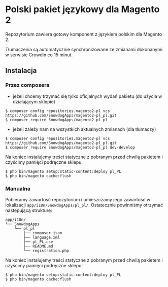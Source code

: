 Polski pakiet językowy dla Magento 2
==========
Repozytorium zawiera gotowy komponent z językiem polskim dla Magento 2.

Tłumaczenia są automatycznie synchronizowane ze zmianami dokonanymi w serwisie Crowdin co 15 minut.

## Instalacja

### Przez composera
* jeżeli chcemy trzymać się tylko oficjalnych wydań pakietu (do użycia w działającym sklepie)
```
$ composer config repositories.magento2-pl vcs https://github.com/SnowdogApps/magento2-pl_pl.git
$ composer require SnowdogApps/magento2-pl_pl
```
* jeżeli zależy nam na wszystkich aktualnych zmianach (dla tłumaczy)
```
$ composer config repositories.magento2-pl vcs https://github.com/SnowdogApps/magento2-pl_pl.git
$ composer require SnowdogApps/magento2-pl_pl dev-develop
```

Na koniec instalujemy treści statyczne z pobranym przed chwilą pakietem i czyścimy pamięci podręczne sklepu:
```
$ php bin/magento setup:static-content:deploy pl_PL
$ php bin/magento cache:flush
```

### Manualna
Pobieramy zawartość repozytorium i umieszczamy jego zawartość w lokalizacji `app/i18n/SnowdogApps/pl_pl/`.
Ostatecznie powinniśmy otrzymać następującą strukturę:
```
app/i18n/
└── SnowdogApps
    └── pl_pl
        ├── composer.json
        ├── language.xml
        ├── pl_PL.csv
        ├── README.md
        └── registration.php
```

Na koniec instalujemy treści statyczne z pobranym przed chwilą pakietem i czyścimy pamięci podręczne sklepu:
```
$ php bin/magento setup:static-content:deploy pl_PL
$ php bin/magento cache:flush
```
